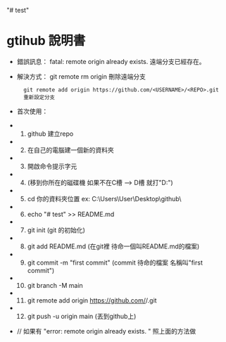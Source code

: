 "# test" 

 # gtihub 說明書

- 錯誤訊息：	
		fatal: remote origin already exists.
		遠端分支已經存在。

- 解決方式：	
		git remote rm origin
		刪除遠端分支

		git remote add origin https://github.com/<USERNAME>/<REPO>.git
		重新設定分支

- 首次使用：
- 1. github 建立repo
- 2. 在自己的電腦建一個新的資料夾
- 3. 開啟命令提示字元
- 4. (移到你所在的磁碟機 如果不在C槽 --> D槽 就打"D:")
- 5. cd 你的資料夾位置 ex: C:\Users\User\Desktop\github\
- 6. echo "# test" >> README.md
- 7. git init (git 的初始化)
- 8. git add README.md (在git裡 待命一個叫README.md的檔案)
- 9. git commit -m "first commit" (commit 待命的檔案 名稱叫"first commit")
- 10. git branch -M main
- 11. git remote add origin https://github.com/<USERNAME>/<REPO>.git
- 12. git push -u origin main (丟到github上)
- // 如果有 "error: remote origin already exists. " 照上面的方法做
		
